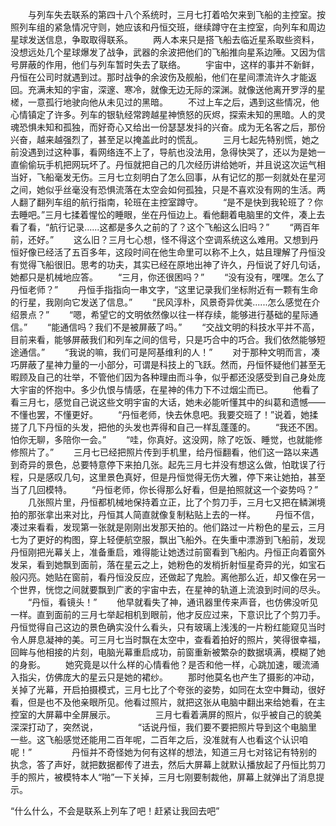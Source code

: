 　　与列车失去联系的第四十八个系统时，三月七打着哈欠来到飞船的主控室。按照列车组的紧急情况守则，她应该和丹恒交班，继续蹲守在主控室，向列车和周边星球发送信息，争取取得联系。
　　两人本来只是搭飞船去临近星系取些资料，没想远处几个星球爆发了战争，武器的余波把他们的飞船推向星系边陲。又因为信号屏蔽的作用，他们与列车暂时失去了联络。
　　宇宙中，这样的事并不新鲜，丹恒在公司时就遇到过。那时战争的余波伤及舰船，他们在星间漂流许久才能返回。充满未知的宇宙，深邃、寒冷，就像无边无际的深渊。就像送他离开罗浮的星槎，一意孤行地驶向他从未见过的黑暗。
　　不过上车之后，遇到这些情况，他心情镇定了许多。列车的银轨经常跨越星神愤怒的灰烬，探索未知的黑暗。人的灵魂恐惧未知和孤独，而好奇心又给出一份瑟瑟发抖的兴奋。成为无名客之后，那份兴奋，越来越强烈了，甚至足以掩盖此时的慌乱。
　　三月七起先特别慌，她之前没遇到过这种事，看网络连不上了，导航也没法用，急得快哭了，还以为是她一直偷偷玩手机把网玩坏了。丹恒就把自己的几次经历讲给她听，并且说这次运气相当好，飞船毫发无伤。三月七立刻明白了怎么回事，从有记忆的那一刻就处在星河之间，她似乎丝毫没有恐惧流落在太空会如何孤独，只是不喜欢没有网的生活。两人翻了翻列车组的航行指南，轮班在主控室蹲守。
　　“是不是快到我轮班了？你去睡吧。”三月七揉着惺忪的睡眼，坐在丹恒边上。看他翻着电脑里的文件，凑上去看了看，“航行记录......这都是多久之前的了？这个飞船这么旧吗？”
　　“两百年前，还好。”
　　这么旧？三月七心想，怪不得这个空调系统这么难用。又想到丹恒好像已经活了五百多年，这段时间在他生命里可以称不上久，姑且理解了丹恒没有觉得飞船很旧。思考的功夫，其实已经在原地出神了许久，丹恒说了好几句话，她都只是机械地应答。
　　“三月，你还很困吗？”
　　“没有没有，嘿嘿。怎么了丹恒老师？”
　　丹恒手指指向一串文字，“这里记录我们坐标附近有一颗有生命的行星，我刚向它发送了信息。”
　　“民风淳朴，风景奇异优美......怎么感觉在介绍景点？”
　　“嗯，希望它的文明依然像以往一样存续，能够进行基础的星际通信。”
　　“能通信吗？我们不是被屏蔽了吗。”
　　“交战文明的科技水平并不高，目前来看，能够屏蔽我们和列车之间的信号，只是巧合中的巧合。我们依然能够短途通信。”
　　“我说的嘛，我们可是阿基维利的人！”
　　对于那种文明而言，凑巧屏蔽了星神力量的一小部分，可谓是科技上的飞跃。然而，丹恒怀疑他们甚至无暇顾及自己的壮举，不管他们因为各种理由而斗争，似乎都还没感受到自己身处庞大宇宙的怀抱中。多少仇恨与情感，在星神的伟力下不过烟尘而已。
　　他看了看三月七，感觉自己说这些文明宇宙的大话，她未必能听懂其中的纠葛和遗憾——不懂也罢，不懂更好。
　　“丹恒老师，快去休息吧。我要交班了！”说着，她揉搓了几下丹恒的头发，把他的头发也弄得和自己一样乱蓬蓬的。
　　“我还不困。怕你无聊，多陪你一会。”
　　“哇，你真好。这没网，除了吃饭、睡觉，也就能修修照片了。”
　　三月七已经把照片传到手机里，给丹恒翻看，他们这一路以来遇到奇异的景色，总要特意停下来拍几张。起先三月七并没有想这么做，怕耽误了行程，只是感叹几句，这里景色真好，但是丹恒觉得无伤大雅，停下来让她拍，甚至当了几回模特。
　　“丹恒老师，你长得那么好看，但是拍照就这一个姿势吗？”
　　几张照片里，丹恒都机械地保持着立正，比了个剪刀手，三月七又把在鳞渊境拍的那张拿出来对比，丹恒其人简直就像复制粘贴上去的一样。
　　丹恒不信，凑过来看看，发现第一张就是刚刚出发那天拍的。他们路过一片粉色的星云，三月七为了更好的构图，穿上轻便航空服，飘出飞船外。在失重中漂游到飞船前，发现丹恒刚把光幕关上，准备重启，难得能让她透过前窗看到飞船内。丹恒正向着窗外发呆，看到她飘到面前，落在星云之上，她粉色的发梢折射恒星奇异的光，如宝石般闪亮。她贴在窗前，看丹恒没反应，还做起了鬼脸。离他那么近，却又像在另一个世界，恍惚之间就要飘到广袤的宇宙中去，在星神的轨道上流浪到时间的尽头。
　　“丹恒，看镜头！”
　　他早就看失了神，通讯器里传来声音，也仿佛没听见一样。直到面前的三月七举起相机到眼前，他才反应过来，下意识比了个剪刀手。丹恒觉得自己这边的景色确实没什么看头，只有玻璃上浅浅的一片粉红能窥见当时令人屏息凝神的美。可三月七当时飘在太空中，查看着拍好的照片，笑得很幸福，回眸与他相接的片刻，电脑光幕重启成功，前窗重新被繁杂的数据填满，模糊了她的身影。
　　她究竟是以什么样的心情看他？是否和他一样，心跳加速，暖流涌入指尖，仿佛庞大的星云只是她的裙纱。
　　那时他莫名也产生了摄影的冲动，关掉了光幕，开启拍摄模式，三月七比了个夸张的姿势，如同在太空中舞动，很好看，但是也不及他亲眼所见。他看过照片，就把这张从电脑中翻出来给她看，在主控室的大屏幕中全屏展示。
　　 
　　三月七看着满屏的照片，似乎被自己的貌美深深打动了，突然说，
　　
　　“话说丹恒，我们要不要把照片导到这个电脑里一些。这飞船感觉还能用二百年呢，二百年之后，没准就有人也看这个认识咱呢！”
　　
　　丹恒并不奇怪她为何有这样的想法，知道三月七对铭记有特别的执念，答了声好，就把数据都传了进去，然后大屏幕上就默认播放起了丹恒比剪刀手的照片，被模特本人“啪”一下关掉，三月七刚要制裁他，屏幕上就弹出了消息提示。

“什么什么，不会是联系上列车了吧！赶紧让我回去吧”